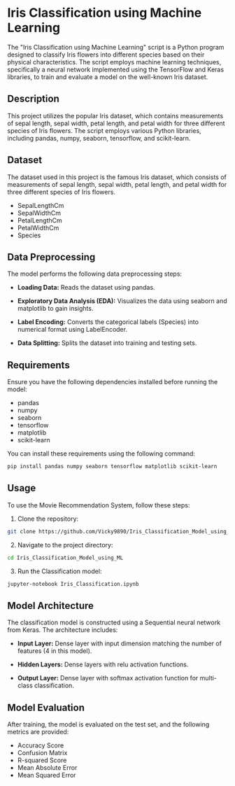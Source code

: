 # Iris Classification using Machine Learning

The "Iris Classification using Machine Learning" script is a Python program designed to classify Iris flowers into different species based on their physical characteristics. The script employs machine learning techniques, specifically a neural network implemented using the TensorFlow and Keras libraries, to train and evaluate a model on the well-known Iris dataset.

## Description

This project utilizes the popular Iris dataset, which contains measurements of sepal length, sepal width, petal length, and petal width for three different species of Iris flowers. The script employs various Python libraries, including pandas, numpy, seaborn, tensorflow, and scikit-learn.

## Dataset

The dataset used in this project is the famous Iris dataset, which consists of measurements of sepal length, sepal width, petal length, and petal width for three different species of Iris flowers.

- SepalLengthCm
- SepalWidthCm
- PetalLengthCm
- PetalWidthCm
- Species

## Data Preprocessing

The model performs the following data preprocessing steps:

- **Loading Data:** Reads the dataset using pandas.

- **Exploratory Data Analysis (EDA):** Visualizes the data using seaborn and matplotlib to gain insights.

- **Label Encoding:** Converts the categorical labels (Species) into numerical format using LabelEncoder.

- **Data Splitting:** Splits the dataset into training and testing sets.

## Requirements 

Ensure you have the following dependencies installed before running the model:

- pandas
- numpy
- seaborn
- tensorflow
- matplotlib
- scikit-learn

You can install these requirements using the following command:

```bash
pip install pandas numpy seaborn tensorflow matplotlib scikit-learn
```

## Usage

To use the Movie Recommendation System, follow these steps:

1. Clone the repository:

```bash
git clone https://github.com/Vicky9890/Iris_Classification_Model_using_ML.git
```

2. Navigate to the project directory:
```bash
cd Iris_Classification_Model_using_ML
```

3. Run the Classification model:
```bash
jupyter-notebook Iris_Classification.ipynb
```

## Model Architecture

The classification model is constructed using a Sequential neural network from Keras. The architecture includes:

- **Input Layer:** Dense layer with input dimension matching the number of features (4 in this model).

- **Hidden Layers:** Dense layers with relu activation functions.

- **Output Layer:** Dense layer with softmax activation function for multi-class classification.

## Model Evaluation

After training, the model is evaluated on the test set, and the following metrics are provided:

- Accuracy Score
- Confusion Matrix
- R-squared Score
- Mean Absolute Error
- Mean Squared Error